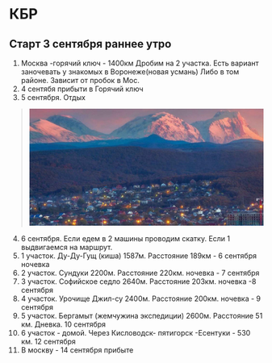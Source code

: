 # КБР
## Старт 3 сентября раннее утро
1. Москва -горячий ключ - 1400км
	Дробим на 2 участка. Есть вариант заночевать у знакомых в Воронеже(новая усмань) Либо в том районе. Зависит от пробок в Мос.
2. 4 сентябя прибыти в Горячий ключ
3. 5 сентября. Отдых
>![PID 1](https://github.com/Smarzhic/Drive/blob/main/img/GK.jpg) 
4. 6 сентября. Если едем в 2 машины проводим скатку. Если 1 выдвигаемся на маршрут.
5. 1 участок. Ду-Ду-Гущ (киша) 1587м. Расстояние 189км - 6 сентября ночевка
6. 2 участок. Сундуки 2200м. Расстояние 220км. ночевка - 7 сентября
7. 3 участок. Софийское седло 2640м. Расстояние 203км. ночевка -8 сентября
8. 4 участок.  Урочище Джил-су 2400м. Расстояние 200км. ночевка - 9 сентября
9. 5 участок. Бергамыт (жемчужина экспедиции) 2600м. Расстояние 51 км. Дневка. 10 сентября
10. 6 участок  - домой. Через Кисловодск- пятигорск -Есентуки - 530 км.  12 сентября
11. В москву - 14 сентября прибыте
